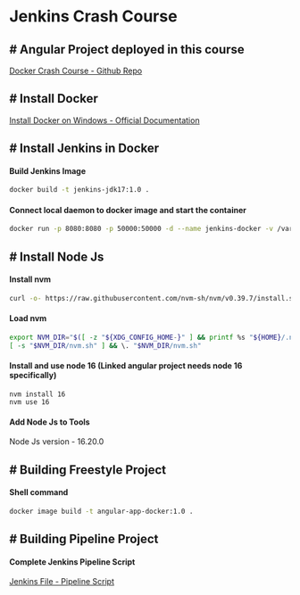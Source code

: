 # Jenkins Crash Course

## # Angular Project deployed in this course
[Docker Crash Course - Github Repo](https://github.com/packetcode/docker-crash-course)

## # Install Docker
[Install Docker on Windows - Official Documentation](https://docs.docker.com/desktop/install/windows-install/)

## # Install Jenkins in Docker

#### Build Jenkins Image
``` bash
docker build -t jenkins-jdk17:1.0 .
```

#### Connect local daemon to docker image and start the container
``` bash
docker run -p 8080:8080 -p 50000:50000 -d --name jenkins-docker -v /var/run/docker.sock:/var/run/docker.sock -v jenkins_home:/var/jenkins_home jenkins-jdk17:1.0
```

## # Install Node Js

#### Install nvm
``` bash
curl -o- https://raw.githubusercontent.com/nvm-sh/nvm/v0.39.7/install.sh | bash
```

#### Load nvm
``` bash
export NVM_DIR="$([ -z "${XDG_CONFIG_HOME-}" ] && printf %s "${HOME}/.nvm" || printf %s "${XDG_CONFIG_HOME}/nvm")"
[ -s "$NVM_DIR/nvm.sh" ] && \. "$NVM_DIR/nvm.sh"
```

#### Install and use node 16 (Linked angular project needs node 16 specifically)
```
nvm install 16
nvm use 16
```

#### Add Node Js to Tools
Node Js version - 16.20.0

## # Building Freestyle Project

#### Shell command
``` bash
docker image build -t angular-app-docker:1.0 .
```

## # Building Pipeline Project

#### Complete Jenkins Pipeline Script
[Jenkins File - Pipeline Script](./Jenkinsfile)
